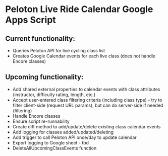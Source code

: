 # Peloton Live Ride Calendar Google Apps Script

## Current functionality:
 - Queries Peloton API for live cycling class list
 - Creates Google Calendar events for each live class (does not handle Encore classes)
    
## Upcoming functionality:  
 - Add shared external properties to calendar events with class attributes (instructor, difficulty rating, length, etc.)
 - Accept user-entered class filtering criteria (including class type) - try to filter client-side (request URL params), but can do server-side if needed (filtering)
 - Handle Encore classes
 - Ensure script re-runnability
 - Create diff method to add/update/delete existing class calendar events
 - Add logging for classes added/updated/deleting
 - Add trigger to call Peloton API once/day to update calendar
 - Export logging to Google sheet - tbd
 - DeleteAllUpcomingClassEvents function 
